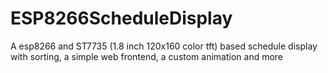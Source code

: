 # ESP8266ScheduleDisplay
A esp8266 and ST7735 (1.8 inch 120x160 color tft) based schedule display with sorting, a simple web frontend, a custom animation and more
